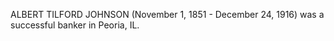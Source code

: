ALBERT TILFORD JOHNSON (November 1, 1851 - December 24, 1916) was a successful banker in Peoria, IL.
